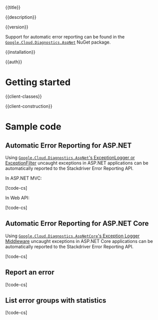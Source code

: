 {{title}}

{{description}}

{{version}}

Support for automatic error reporting can be found in the
[`Google.Cloud.Diagnostics.AspNet`](../Google.Cloud.Diagnostics.AspNet/index.html)
NuGet package.

{{installation}}

{{auth}}

# Getting started

{{client-classes}}

{{client-construction}}

# Sample code

## Automatic Error Reporting for ASP.NET

Using [`Google.Cloud.Diagnostics.AspNet`'s ExceptionLogger or ExceptionFilter](../Google.Cloud.Diagnostics.AspNet/index.html)
uncaught exceptions in ASP.NET applications can be automatically reported to the Stackdriver Error Reporting API.

In ASP.NET MVC:

[!code-cs[](../Google.Cloud.Diagnostics.AspNet/obj/snippets/Google.Cloud.Diagnostics.AspNet.AspNet.txt#RegisterExceptionLoggerMvc)]

In Web API:

[!code-cs[](../Google.Cloud.Diagnostics.AspNet/obj/snippets/Google.Cloud.Diagnostics.AspNet.AspNet.txt#RegisterExceptionLoggerWebApi)]

## Automatic Error Reporting for ASP.NET Core

Using [`Google.Cloud.Diagnostics.AspNetCore`'s Exception Logger Middleware](../Google.Cloud.Diagnostics.AspNetCore/index.html)
uncaught exceptions in ASP.NET Core applications can be automatically reported to the Stackdriver Error Reporting API.

[!code-cs[](../Google.Cloud.Diagnostics.AspNetCore/obj/snippets/Google.Cloud.Diagnostics.AspNetCore.AspNetCore.txt#ReportUnandledExceptions)]

## Report an error

[!code-cs[](obj/snippets/Google.Cloud.ErrorReporting.V1Beta1.ReportErrorsServiceClient.txt#ReportErrorEvent)]

## List error groups with statistics

[!code-cs[](obj/snippets/Google.Cloud.ErrorReporting.V1Beta1.ErrorStatsServiceClient.txt#ListGroupStats)]
